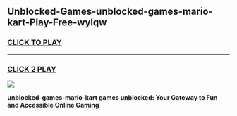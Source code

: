 
## Unblocked-Games-unblocked-games-mario-kart-Play-Free-wylqw
<h3>
<a href="https://premium76.site?title=unblocked-games-mario-kart&ref=24M">CLICK TO PLAY</a></h3>
<hr>

<h3>
<a href="https://premium76.site?title=unblocked-games-mario-kart&ref=24M">CLICK 2 PLAY</a>
  
</h3>

<a href="https://premium76.site?title=unblocked-games-mario-kart&ref=24M"><img src="https://clearcache.store/games.png"></a>


**unblocked-games-mario-kart games unblocked: Your Gateway to Fun and Accessible Online Gaming**
